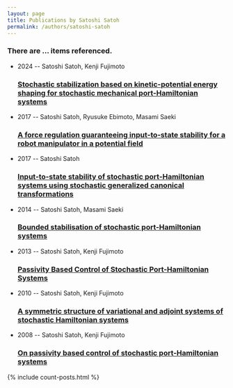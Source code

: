 ```yaml
---
layout: page
title: Publications by Satoshi Satoh
permalink: /authors/satoshi-satoh
---
```


<h3 id="number-posts">There are ... items referenced.</h3>
<ul class="post-list">
<li><span class='post-meta'>2024 -- Satoshi Satoh, Kenji Fujimoto</span><h3><a class='post-link' href="{{ site.baseurl }}/stochastic-stabilization-based-on-kinetic-potential-energy-shaping-for-stochastic-mechanical-port-hamiltonian-systems">Stochastic stabilization based on kinetic-potential energy shaping for stochastic mechanical port-Hamiltonian systems</a></h3></li>
<li><span class='post-meta'>2017 -- Satoshi Satoh, Ryusuke Ebimoto, Masami Saeki</span><h3><a class='post-link' href="{{ site.baseurl }}/a-force-regulation-guaranteeing-input-to-state-stability-for-a-robot-manipulator-in-a-potential-field">A force regulation guaranteeing input‐to‐state stability for a robot manipulator in a potential field</a></h3></li>
<li><span class='post-meta'>2017 -- Satoshi Satoh</span><h3><a class='post-link' href="{{ site.baseurl }}/input-to-state-stability-of-stochastic-port-hamiltonian-systems-using-stochastic-generalized-canonical-transformations">Input‐to‐state stability of stochastic port‐Hamiltonian systems using stochastic generalized canonical transformations</a></h3></li>
<li><span class='post-meta'>2014 -- Satoshi Satoh, Masami Saeki</span><h3><a class='post-link' href="{{ site.baseurl }}/bounded-stabilisation-of-stochastic-port-hamiltonian-systems">Bounded stabilisation of stochastic port-Hamiltonian systems</a></h3></li>
<li><span class='post-meta'>2013 -- Satoshi Satoh, Kenji Fujimoto</span><h3><a class='post-link' href="{{ site.baseurl }}/passivity-based-control-of-stochastic-port-hamiltonian-systems">Passivity Based Control of Stochastic Port-Hamiltonian Systems</a></h3></li>
<li><span class='post-meta'>2010 -- Satoshi Satoh, Kenji Fujimoto</span><h3><a class='post-link' href="{{ site.baseurl }}/a-symmetric-structure-of-variational-and-adjoint-systems-of-stochastic-hamiltonian-systems">A symmetric structure of variational and adjoint systems of stochastic Hamiltonian systems</a></h3></li>
<li><span class='post-meta'>2008 -- Satoshi Satoh, Kenji Fujimoto</span><h3><a class='post-link' href="{{ site.baseurl }}/on-passivity-based-control-of-stochastic-port-hamiltonian-systems">On passivity based control of stochastic port-Hamiltonian systems</a></h3></li>

</ul>
{% include count-posts.html %}
